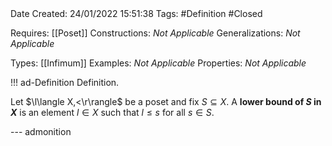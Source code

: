 <br />
<br />

Date Created: 24/01/2022 15:51:38
Tags: #Definition #Closed 

Requires: [[Poset]]
Constructions: _Not Applicable_
Generalizations: _Not Applicable_

Types: [[Infimum]]
Examples: _Not Applicable_ 
Properties: _Not Applicable_

!!! ad-Definition Definition.

Let $\l\langle X,<\r\rangle$ be a poset and fix $S\subseteq X$. A **lower bound of $S$ in $X$** is an element $l\in X$ such that $l\leq s$ for all $s\in S$. 

--- admonition

